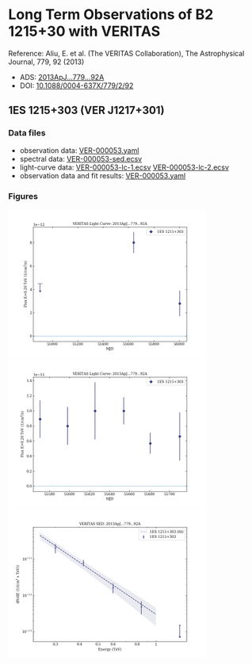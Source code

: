 # Long Term Observations of B2 1215+30 with VERITAS

Reference:
Aliu, E. et al. (The VERITAS Collaboration), The Astrophysical Journal, 779, 92 (2013)

- ADS: [2013ApJ...779...92A](http://adsabs.harvard.edu/abs/2013ApJ...779...92A)
- DOI: [10.1088/0004-637X/779/2/92](https://doi.org/10.1088/0004-637X/779/2/92)

## 1ES 1215+303 (VER J1217+301)
### Data files

- observation data: [VER-000053.yaml](VER-000053.yaml)  
- spectral data: [VER-000053-sed.ecsv](VER-000053-sed.ecsv)  
- light-curve data: [VER-000053-lc-1.ecsv](VER-000053-lc-1.ecsv)  [VER-000053-lc-2.ecsv](VER-000053-lc-2.ecsv)  
- observation data and fit results: [VER-000053.yaml](VER-000053.yaml)  


### Figures

<img src="figures/2013ApJ...779...92A-VER-53-2-lc.png" alt="drawing" width="400"/>
<img src="figures/2013ApJ...779...92A-VER-53-1-lc.png" alt="drawing" width="400"/>
<img src="figures/2013ApJ...779...92A-VER-53-1-sed.png" alt="drawing" width="400"/>


